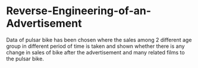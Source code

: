 # Reverse-Engineering-of-an-Advertisement
Data of pulsar bike has been chosen where the sales among 2 different age group in different period of time is taken and shown whether there is any change in sales of bike after the advertisement and many related films to the pulsar bike.
